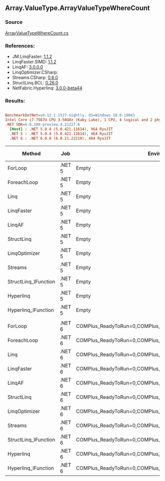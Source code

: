 ﻿## Array.ValueType.ArrayValueTypeWhereCount

### Source
[ArrayValueTypeWhereCount.cs](../LinqBenchmarks/Array/ValueType/ArrayValueTypeWhereCount.cs)

### References:
- JM.LinqFaster: [1.1.2](https://www.nuget.org/packages/JM.LinqFaster/1.1.2)
- LinqFaster.SIMD: [1.1.2](https://www.nuget.org/packages/LinqFaster.SIMD/1.0.3)
- LinqAF: [3.0.0.0](https://www.nuget.org/packages/LinqAF/3.0.0.0)
- LinqOptimizer.CSharp: [](https://www.nuget.org/packages/LinqOptimizer.CSharp/)
- Streams.CSharp: [0.6.0](https://www.nuget.org/packages/Streams.CSharp/0.6.0)
- StructLinq.BCL: [0.26.0](https://www.nuget.org/packages/StructLinq/0.26.0)
- NetFabric.Hyperlinq: [3.0.0-beta44](https://www.nuget.org/packages/NetFabric.Hyperlinq/3.0.0-beta44)

### Results:
``` ini

BenchmarkDotNet=v0.12.1.1527-nightly, OS=Windows 10.0.19043
Intel Core i7-7567U CPU 3.50GHz (Kaby Lake), 1 CPU, 4 logical and 2 physical cores
.NET SDK=6.0.100-preview.4.21227.6
  [Host] : .NET 5.0.4 (5.0.421.11614), X64 RyuJIT
  .NET 5 : .NET 5.0.4 (5.0.421.11614), X64 RyuJIT
  .NET 6 : .NET 6.0.0 (6.0.21.22210), X64 RyuJIT


```
|               Method |    Job |                                                   EnvironmentVariables |  Runtime | Count |         Mean |      Error |     StdDev |  Ratio | RatioSD |  Gen 0 | Gen 1 | Gen 2 | Allocated |
|--------------------- |------- |----------------------------------------------------------------------- |--------- |------ |-------------:|-----------:|-----------:|-------:|--------:|-------:|------:|------:|----------:|
|              ForLoop | .NET 5 |                                                                  Empty | .NET 5.0 |   100 |     67.91 ns |   0.270 ns |   0.240 ns |   1.00 |    0.00 |      - |     - |     - |         - |
|          ForeachLoop | .NET 5 |                                                                  Empty | .NET 5.0 |   100 |    137.72 ns |   0.518 ns |   0.459 ns |   2.03 |    0.01 |      - |     - |     - |         - |
|                 Linq | .NET 5 |                                                                  Empty | .NET 5.0 |   100 |    919.15 ns |   5.057 ns |   4.223 ns |  13.54 |    0.09 | 0.0153 |     - |     - |      32 B |
|           LinqFaster | .NET 5 |                                                                  Empty | .NET 5.0 |   100 |    253.71 ns |   1.096 ns |   0.915 ns |   3.74 |    0.02 |      - |     - |     - |         - |
|               LinqAF | .NET 5 |                                                                  Empty | .NET 5.0 |   100 |    908.62 ns |  16.280 ns |  15.228 ns |  13.39 |    0.25 |      - |     - |     - |         - |
|           StructLinq | .NET 5 |                                                                  Empty | .NET 5.0 |   100 |    290.79 ns |   2.009 ns |   1.880 ns |   4.28 |    0.03 | 0.0305 |     - |     - |      64 B |
|        LinqOptimizer | .NET 5 |                                                                  Empty | .NET 5.0 |   100 | 32,842.22 ns | 218.826 ns | 204.690 ns | 483.96 |    2.98 | 9.2163 |     - |     - |  19,274 B |
|              Streams | .NET 5 |                                                                  Empty | .NET 5.0 |   100 |    639.73 ns |   5.971 ns |   5.293 ns |   9.42 |    0.06 | 0.1717 |     - |     - |     360 B |
| StructLinq_IFunction | .NET 5 |                                                                  Empty | .NET 5.0 |   100 |    190.76 ns |   0.778 ns |   0.690 ns |   2.81 |    0.01 |      - |     - |     - |         - |
|            Hyperlinq | .NET 5 |                                                                  Empty | .NET 5.0 |   100 |    489.71 ns |   1.250 ns |   1.108 ns |   7.21 |    0.03 |      - |     - |     - |         - |
|  Hyperlinq_IFunction | .NET 5 |                                                                  Empty | .NET 5.0 |   100 |    325.93 ns |   0.653 ns |   0.545 ns |   4.80 |    0.02 |      - |     - |     - |         - |
|                      |        |                                                                        |          |       |              |            |            |        |         |        |       |       |           |
|              ForLoop | .NET 6 | COMPlus_ReadyToRun=0,COMPlus_TC_QuickJitForLoops=1,COMPlus_TieredPGO=1 | .NET 6.0 |   100 |     68.57 ns |   0.937 ns |   0.830 ns |   1.00 |    0.00 |      - |     - |     - |         - |
|          ForeachLoop | .NET 6 | COMPlus_ReadyToRun=0,COMPlus_TC_QuickJitForLoops=1,COMPlus_TieredPGO=1 | .NET 6.0 |   100 |    143.41 ns |   1.204 ns |   1.006 ns |   2.09 |    0.02 |      - |     - |     - |         - |
|                 Linq | .NET 6 | COMPlus_ReadyToRun=0,COMPlus_TC_QuickJitForLoops=1,COMPlus_TieredPGO=1 | .NET 6.0 |   100 |    547.14 ns |   7.008 ns |   6.555 ns |   7.97 |    0.12 | 0.0153 |     - |     - |      32 B |
|           LinqFaster | .NET 6 | COMPlus_ReadyToRun=0,COMPlus_TC_QuickJitForLoops=1,COMPlus_TieredPGO=1 | .NET 6.0 |   100 |    285.87 ns |   2.179 ns |   1.819 ns |   4.16 |    0.05 |      - |     - |     - |         - |
|               LinqAF | .NET 6 | COMPlus_ReadyToRun=0,COMPlus_TC_QuickJitForLoops=1,COMPlus_TieredPGO=1 | .NET 6.0 |   100 |    653.66 ns |  11.828 ns |  21.024 ns |   9.54 |    0.35 |      - |     - |     - |         - |
|           StructLinq | .NET 6 | COMPlus_ReadyToRun=0,COMPlus_TC_QuickJitForLoops=1,COMPlus_TieredPGO=1 | .NET 6.0 |   100 |    363.12 ns |   7.238 ns |   7.433 ns |   5.29 |    0.15 | 0.0305 |     - |     - |      64 B |
|        LinqOptimizer | .NET 6 | COMPlus_ReadyToRun=0,COMPlus_TC_QuickJitForLoops=1,COMPlus_TieredPGO=1 | .NET 6.0 |   100 | 28,773.69 ns | 269.353 ns | 238.775 ns | 419.70 |    5.83 | 9.1553 |     - |     - |  19,185 B |
|              Streams | .NET 6 | COMPlus_ReadyToRun=0,COMPlus_TC_QuickJitForLoops=1,COMPlus_TieredPGO=1 | .NET 6.0 |   100 |    684.62 ns |   9.568 ns |   8.950 ns |   9.99 |    0.19 | 0.1717 |     - |     - |     360 B |
| StructLinq_IFunction | .NET 6 | COMPlus_ReadyToRun=0,COMPlus_TC_QuickJitForLoops=1,COMPlus_TieredPGO=1 | .NET 6.0 |   100 |    181.91 ns |   0.758 ns |   0.633 ns |   2.65 |    0.03 |      - |     - |     - |         - |
|            Hyperlinq | .NET 6 | COMPlus_ReadyToRun=0,COMPlus_TC_QuickJitForLoops=1,COMPlus_TieredPGO=1 | .NET 6.0 |   100 |    471.11 ns |   1.492 ns |   1.246 ns |   6.86 |    0.07 |      - |     - |     - |         - |
|  Hyperlinq_IFunction | .NET 6 | COMPlus_ReadyToRun=0,COMPlus_TC_QuickJitForLoops=1,COMPlus_TieredPGO=1 | .NET 6.0 |   100 |    334.64 ns |   0.924 ns |   0.819 ns |   4.88 |    0.06 |      - |     - |     - |         - |
